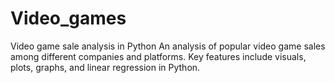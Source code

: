 # Video_games
Video game sale analysis in Python
An analysis of popular video game sales among different companies and platforms. Key features include visuals, plots, graphs, and linear regression in Python.
